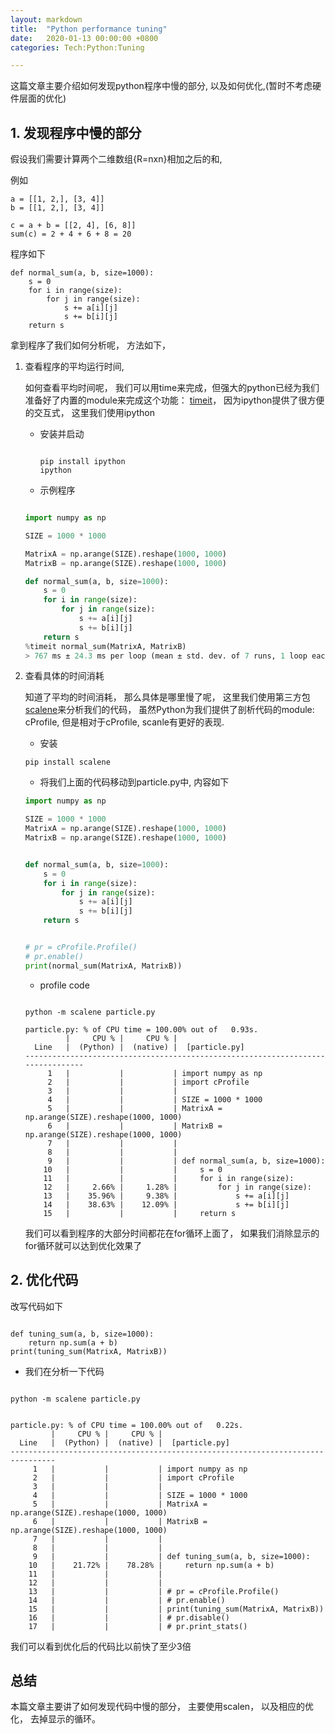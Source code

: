 ```yaml
---
layout: markdown
title:  "Python performance tuning"
date:   2020-01-13 00:00:00 +0800
categories: Tech:Python:Tuning

---
```


这篇文章主要介绍如何发现python程序中慢的部分, 以及如何优化,(暂时不考虑硬件层面的优化)

## 1. 发现程序中慢的部分
假设我们需要计算两个二维数组{R=nxn}相加之后的和, 

例如
```text
a = [[1, 2,], [3, 4]]
b = [[1, 2,], [3, 4]]

c = a + b = [[2, 4], [6, 8]]
sum(c) = 2 + 4 + 6 + 8 = 20
```

程序如下
```text
def normal_sum(a, b, size=1000):
    s = 0
    for i in range(size):
        for j in range(size):
            s += a[i][j]
            s += b[i][j]
    return s

```
拿到程序了我们如何分析呢， 方法如下， 
1. 查看程序的平均运行时间,
 
   如何查看平均时间呢， 我们可以用time来完成，但强大的python已经为我们准备好了内置的module来完成这个功能： [timeit](https://docs.python.org/3/library/timeit.html)，
   因为ipython提供了很方便的交互式， 这里我们使用ipython
   + 安装并启动
   
      ```text
      
      pip install ipython
      ipython
      
      ```
   + 示例程序

   ```python
   
   import numpy as np
   
   SIZE = 1000 * 1000
   
   MatrixA = np.arange(SIZE).reshape(1000, 1000)
   MatrixB = np.arange(SIZE).reshape(1000, 1000)
   
   def normal_sum(a, b, size=1000):
       s = 0
       for i in range(size):
           for j in range(size):
               s += a[i][j]
               s += b[i][j]
       return s
   %timeit normal_sum(MatrixA, MatrixB)
   > 767 ms ± 24.3 ms per loop (mean ± std. dev. of 7 runs, 1 loop each)
   
   ```
   
1. 查看具体的时间消耗

   知道了平均的时间消耗， 那么具体是哪里慢了呢， 这里我们使用第三方包[scalene](https://github.com/emeryberger/scalene)来分析我们的代码， 
   虽然Python为我们提供了剖析代码的module: cProfile, 但是相对于cProfile, 
   scanle有更好的表现.
   + 安装 
   
   ```text
   pip install scalene
   ```
   
   + 将我们上面的代码移动到particle.py中, 内容如下
   
   ```python
   import numpy as np
   
   SIZE = 1000 * 1000
   MatrixA = np.arange(SIZE).reshape(1000, 1000)
   MatrixB = np.arange(SIZE).reshape(1000, 1000)
   
   
   def normal_sum(a, b, size=1000):
       s = 0
       for i in range(size):
           for j in range(size):
               s += a[i][j]
               s += b[i][j]
       return s
   
   
   # pr = cProfile.Profile()
   # pr.enable()
   print(normal_sum(MatrixA, MatrixB))
   
   ```
   
   + profile code
   
   ```text
   
   python -m scalene particle.py
   
   ```
   
   ```
   particle.py: % of CPU time = 100.00% out of   0.93s.
            |     CPU % |     CPU % |   
     Line   |  (Python) |  (native) |  [particle.py]
   --------------------------------------------------------------------------------
        1   |           |           | import numpy as np
        2   |           |           | import cProfile
        3   |           |           | 
        4   |           |           | SIZE = 1000 * 1000
        5   |           |           | MatrixA = np.arange(SIZE).reshape(1000, 1000)
        6   |           |           | MatrixB = np.arange(SIZE).reshape(1000, 1000)
        7   |           |           | 
        8   |           |           | 
        9   |           |           | def normal_sum(a, b, size=1000):
       10   |           |           |     s = 0
       11   |           |           |     for i in range(size):
       12   |     2.66% |     1.28% |         for j in range(size):
       13   |    35.96% |     9.38% |             s += a[i][j]
       14   |    38.63% |    12.09% |             s += b[i][j]
       15   |           |           |     return s

   ```
   
   我们可以看到程序的大部分时间都花在for循环上面了， 如果我们消除显示的for循环就可以达到优化效果了
## 2. 优化代码
   
   改写代码如下
      
   ```text
   
   def tuning_sum(a, b, size=1000):
       return np.sum(a + b)
   print(tuning_sum(MatrixA, MatrixB))
   
   ```
   
   + 我们在分析一下代码
   
   ```text
   
   python -m scalene particle.py
   
   ```
   
   ```text
   
   particle.py: % of CPU time = 100.00% out of   0.22s.
            |     CPU % |     CPU % |   
     Line   |  (Python) |  (native) |  [particle.py]
   --------------------------------------------------------------------------------
        1   |           |           | import numpy as np
        2   |           |           | import cProfile
        3   |           |           | 
        4   |           |           | SIZE = 1000 * 1000
        5   |           |           | MatrixA = np.arange(SIZE).reshape(1000, 1000)
        6   |           |           | MatrixB = np.arange(SIZE).reshape(1000, 1000)
        7   |           |           | 
        8   |           |           | 
        9   |           |           | def tuning_sum(a, b, size=1000):
       10   |    21.72% |    78.28% |     return np.sum(a + b)
       11   |           |           | 
       12   |           |           | 
       13   |           |           | # pr = cProfile.Profile()
       14   |           |           | # pr.enable()
       15   |           |           | print(tuning_sum(MatrixA, MatrixB))
       16   |           |           | # pr.disable()
       17   |           |           | # pr.print_stats()
   
   ```
   
   我们可以看到优化后的代码比以前快了至少3倍
   
## 总结
本篇文章主要讲了如何发现代码中慢的部分， 主要使用scalen， 以及相应的优化， 去掉显示的循环。 

